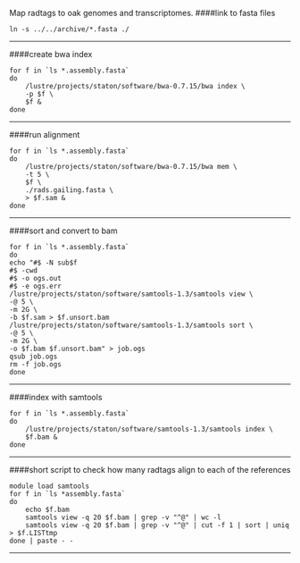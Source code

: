 Map radtags to oak genomes and transcriptomes.
####link to fasta files
```
ln -s ../../archive/*.fasta ./
```
---
####create bwa index
```
for f in `ls *.assembly.fasta`
do
	/lustre/projects/staton/software/bwa-0.7.15/bwa index \
	-p $f \
	$f &
done
```
---
####run alignment
```
for f in `ls *.assembly.fasta`
do
	/lustre/projects/staton/software/bwa-0.7.15/bwa mem \
	-t 5 \
	$f \
	./rads.gailing.fasta \
	> $f.sam &
done
```
---
####sort and convert to bam
```
for f in `ls *.assembly.fasta`
do
echo "#$ -N sub$f
#$ -cwd
#$ -o ogs.out
#$ -e ogs.err	
/lustre/projects/staton/software/samtools-1.3/samtools view \
-@ 5 \
-m 2G \
-b $f.sam > $f.unsort.bam
/lustre/projects/staton/software/samtools-1.3/samtools sort \
-@ 5 \
-m 2G \
-o $f.bam $f.unsort.bam" > job.ogs
qsub job.ogs
rm -f job.ogs
done
```
---
####index with samtools
```
for f in `ls *.assembly.fasta`
do
	/lustre/projects/staton/software/samtools-1.3/samtools index \
	$f.bam &
done
```
---
####short script to check how many radtags align to each of the references
```
module load samtools
for f in `ls *assembly.fasta`
do
	echo $f.bam
	samtools view -q 20 $f.bam | grep -v "^@" | wc -l
	samtools view -q 20 $f.bam | grep -v "^@" | cut -f 1 | sort | uniq > $f.LISTtmp
done | paste - -
```
---
